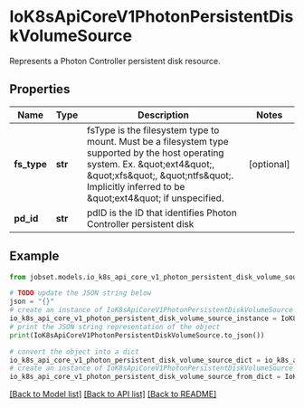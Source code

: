 # IoK8sApiCoreV1PhotonPersistentDiskVolumeSource

Represents a Photon Controller persistent disk resource.

## Properties

Name | Type | Description | Notes
------------ | ------------- | ------------- | -------------
**fs_type** | **str** | fsType is the filesystem type to mount. Must be a filesystem type supported by the host operating system. Ex. \&quot;ext4\&quot;, \&quot;xfs\&quot;, \&quot;ntfs\&quot;. Implicitly inferred to be \&quot;ext4\&quot; if unspecified. | [optional] 
**pd_id** | **str** | pdID is the ID that identifies Photon Controller persistent disk | 

## Example

```python
from jobset.models.io_k8s_api_core_v1_photon_persistent_disk_volume_source import IoK8sApiCoreV1PhotonPersistentDiskVolumeSource

# TODO update the JSON string below
json = "{}"
# create an instance of IoK8sApiCoreV1PhotonPersistentDiskVolumeSource from a JSON string
io_k8s_api_core_v1_photon_persistent_disk_volume_source_instance = IoK8sApiCoreV1PhotonPersistentDiskVolumeSource.from_json(json)
# print the JSON string representation of the object
print(IoK8sApiCoreV1PhotonPersistentDiskVolumeSource.to_json())

# convert the object into a dict
io_k8s_api_core_v1_photon_persistent_disk_volume_source_dict = io_k8s_api_core_v1_photon_persistent_disk_volume_source_instance.to_dict()
# create an instance of IoK8sApiCoreV1PhotonPersistentDiskVolumeSource from a dict
io_k8s_api_core_v1_photon_persistent_disk_volume_source_from_dict = IoK8sApiCoreV1PhotonPersistentDiskVolumeSource.from_dict(io_k8s_api_core_v1_photon_persistent_disk_volume_source_dict)
```
[[Back to Model list]](../README.md#documentation-for-models) [[Back to API list]](../README.md#documentation-for-api-endpoints) [[Back to README]](../README.md)



